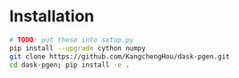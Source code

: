 # Installation

```bash
# TODO: put these into setup.py
pip install --upgrade cython numpy
git clone https://github.com/KangchengHou/dask-pgen.git
cd dask-pgen; pip install -e .
```
